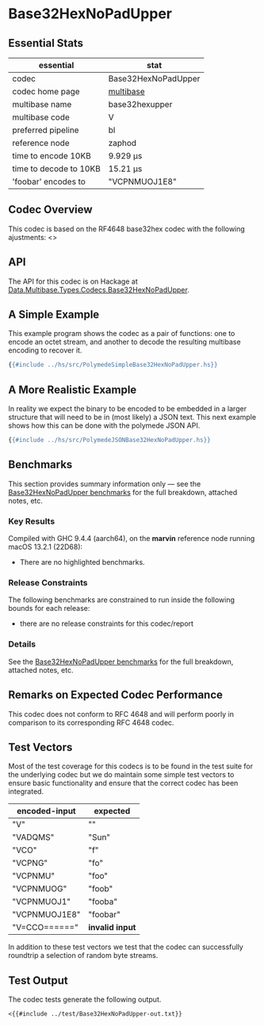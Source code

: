 # Base32HexNoPadUpper

## Essential Stats

| essential              | stat                                                   |
| ---------------------- | ------------------------------------------------------ |
| codec                  | Base32HexNoPadUpper                                    |
| codec home page        | [multibase](https://github.com/multiformats/multibase) |
| multibase name         | base32hexupper                                         |
| multibase code         | V                                                      |
| preferred pipeline     | bl                                                     |
| reference node         | zaphod                                                 |
| time to encode 10KB    | 9.929 μs                                               |
| time to decode to 10KB | 15.21 μs                                               |
| 'foobar' encodes to    | "VCPNMUOJ1E8"                                          |


## Codec Overview

This codec is based on the RF4648 base32hex codec with the following ajustments:
<<Ajustments>>


## API

The API for this codec is on Hackage at [Data.Multibase.Types.Codecs.Base32HexNoPadUpper](https://hackage.haskell.org/package/polymede-0.0.0.1/docs/Data-Multibase-Types-Codecs-Base32HexNoPadUpper.html).

## A Simple Example

This example program shows the codec as a pair of functions: one to encode an octet stream, 
and another to decode the resulting multibase encoding to recover it.

```haskell
{{#include ../hs/src/PolymedeSimpleBase32HexNoPadUpper.hs}}
```

## A More Realistic Example

In reality we expect the binary to be encoded to be embedded in a larger structure that will need
to be in (most likely) a JSON text. This next example shows how this can be done with the polymede
JSON API.

```haskell
{{#include ../hs/src/PolymedeJSONBase32HexNoPadUpper.hs}}
```

## Benchmarks


This section provides summary information only &mdash; see the [Base32HexNoPadUpper benchmarks](https://cdornan.github.io/polymede-benchmarks/benchmarks/0.0.0.1/Base32HexNoPadUpper.html) for the full
breakdown, attached notes, etc.

### Key Results

Compiled with GHC 9.4.4 (aarch64), on the **marvin** reference node running macOS 13.2.1 (22D68):

* There are no highlighted benchmarks.

### Release Constraints

The following benchmarks are constrained to run inside the following bounds for each release:

* there are no release constraints for this codec/report

### Details

See the [Base32HexNoPadUpper benchmarks](https://cdornan.github.io/polymede-benchmarks/benchmarks/0.0.0.1/Base32HexNoPadUpper.html) for the full breakdown, attached notes, etc.


## Remarks on Expected Codec Performance

This codec does not conform to RFC 4648 and will perform poorly in comparison to
its corresponding RFC 4648 codec.


## Test Vectors

Most of the test coverage for this codecs is to be found in the test suite for the underlying
codec but we do maintain some simple test vectors to ensure basic functionality and ensure that 
the correct codec has been integrated.

| encoded-input | expected          |
| ------------- | ----------------- |
| "V"           | ""                |
| "VADQMS"      | "Sun"             |
| "VCO"         | "f"               |
| "VCPNG"       | "fo"              |
| "VCPNMU"      | "foo"             |
| "VCPNMUOG"    | "foob"            |
| "VCPNMUOJ1"   | "fooba"           |
| "VCPNMUOJ1E8" | "foobar"          |
| "V=CCO======" | **invalid input** |


In addition to these test vectors we test that the codec can successfully roundtrip a selection of 
random byte streams.

## Test Output

The codec tests generate the following output.

```
<{{#include ../test/Base32HexNoPadUpper-out.txt}}
```
